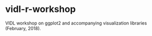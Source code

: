 # vidl-r-workshop
VIDL workshop on ggplot2 and accompanying visualization libraries (February, 2018). 
